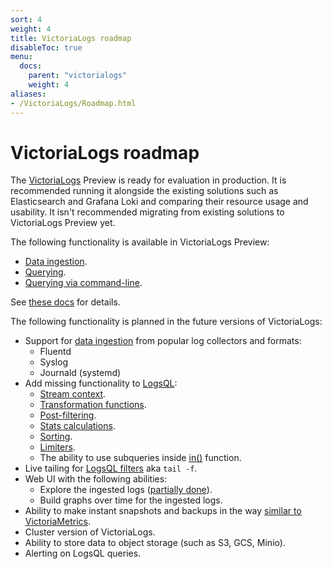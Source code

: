 ```yaml
---
sort: 4
weight: 4
title: VictoriaLogs roadmap
disableToc: true
menu:
  docs:
    parent: "victorialogs"
    weight: 4
aliases:
- /VictoriaLogs/Roadmap.html
---
```


# VictoriaLogs roadmap

The [VictoriaLogs](https://docs.victoriametrics.com/VictoriaLogs/) Preview is ready for evaluation in production.
It is recommended running it alongside the existing solutions such as Elasticsearch and Grafana Loki
and comparing their resource usage and usability.
It isn't recommended migrating from existing solutions to VictoriaLogs Preview yet.

The following functionality is available in VictoriaLogs Preview:

- [Data ingestion](https://docs.victoriametrics.com/VictoriaLogs/data-ingestion/).
- [Querying](https://docs.victoriametrics.com/VictoriaLogs/querying/).
- [Querying via command-line](https://docs.victoriametrics.com/VictoriaLogs/querying/#command-line).

See [these docs](https://docs.victoriametrics.com/VictoriaLogs/) for details.

The following functionality is planned in the future versions of VictoriaLogs:

- Support for [data ingestion](https://docs.victoriametrics.com/VictoriaLogs/data-ingestion/) from popular log collectors and formats:
  - Fluentd
  - Syslog
  - Journald (systemd)
- Add missing functionality to [LogsQL](https://docs.victoriametrics.com/VictoriaLogs/LogsQL.html):
  - [Stream context](https://docs.victoriametrics.com/VictoriaLogs/LogsQL.html#stream-context).
  - [Transformation functions](https://docs.victoriametrics.com/VictoriaLogs/LogsQL.html#transformations).
  - [Post-filtering](https://docs.victoriametrics.com/VictoriaLogs/LogsQL.html#post-filters).
  - [Stats calculations](https://docs.victoriametrics.com/VictoriaLogs/LogsQL.html#stats).
  - [Sorting](https://docs.victoriametrics.com/VictoriaLogs/LogsQL.html#sorting).
  - [Limiters](https://docs.victoriametrics.com/VictoriaLogs/LogsQL.html#limiters).
  - The ability to use subqueries inside [in()](https://docs.victoriametrics.com/VictoriaLogs/LogsQL.html#multi-exact-filter) function.
- Live tailing for [LogsQL filters](https://docs.victoriametrics.com/VictoriaLogs/LogsQL.html#filters) aka `tail -f`.
- Web UI with the following abilities:
  - Explore the ingested logs ([partially done](https://docs.victoriametrics.com/VictoriaLogs/querying/#web-ui)).
  - Build graphs over time for the ingested logs.
- Ability to make instant snapshots and backups in the way [similar to VictoriaMetrics](https://docs.victoriametrics.com/#how-to-work-with-snapshots).
- Cluster version of VictoriaLogs.
- Ability to store data to object storage (such as S3, GCS, Minio).
- Alerting on LogsQL queries.
